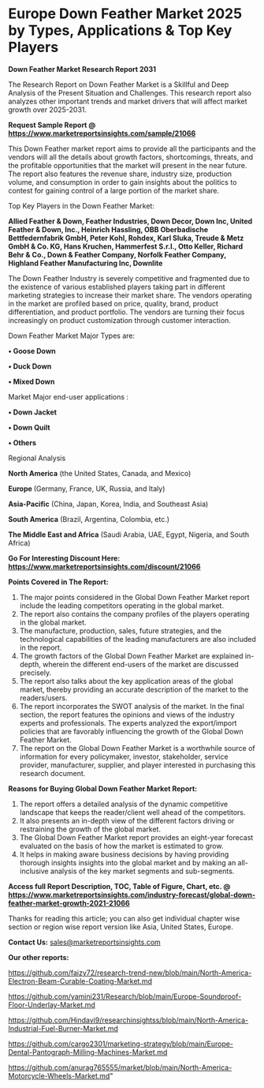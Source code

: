 # Europe Down Feather Market 2025 by Types, Applications & Top Key Players

<strong>Down Feather Market Research Report 2031</strong>

The Research Report on Down Feather Market is a Skillful and Deep Analysis of the Present Situation and Challenges. This research report also analyzes other important trends and market drivers that will affect market growth over 2025-2031.

<strong>Request Sample Report @ <a href=https://www.marketreportsinsights.com/sample/21066>https://www.marketreportsinsights.com/sample/21066</a></strong>

This Down Feather market report aims to provide all the participants and the vendors will all the details about growth factors, shortcomings, threats, and the profitable opportunities that the market will present in the near future. The report also features the revenue share, industry size, production volume, and consumption in order to gain insights about the politics to contest for gaining control of a large portion of the market share.

Top Key Players in the Down Feather Market:

<strong>Allied Feather & Down, Feather Industries, Down Decor, Down Inc, United Feather & Down, Inc., Heinrich Hassling, OBB Oberbadische Bettfedernfabrik GmbH, Peter Kohl, Rohdex, Karl Sluka, Treude & Metz GmbH & Co. KG, Hans Kruchen, Hammerfest S.r.l., Otto Keller, Richard Behr & Co., Down & Feather Company, Norfolk Feather Company, Highland Feather Manufacturing Inc, Downlite</strong>

The Down Feather Industry is severely competitive and fragmented due to the existence of various established players taking part in different marketing strategies to increase their market share. The vendors operating in the market are profiled based on price, quality, brand, product differentiation, and product portfolio. The vendors are turning their focus increasingly on product customization through customer interaction.

Down Feather Market Major Types are:

<strong>• Goose Down

• Duck Down

• Mixed Down</strong>

Market Major end-user applications :

<strong>• Down Jacket

• Down Quilt

• Others</strong>

Regional Analysis

</u><strong><b>North America</b></strong> (the United States, Canada, and Mexico)

<strong><b>Europe </b></strong>(Germany, France, UK, Russia, and Italy)

<strong><b>Asia-Pacific</b></strong> (China, Japan, Korea, India, and Southeast Asia)

<strong><b>South America</b></strong> (Brazil, Argentina, Colombia, etc.)

<strong><b>The Middle East and Africa</b></strong> (Saudi Arabia, UAE, Egypt, Nigeria, and South Africa)

<strong>Go For Interesting Discount Here: <a href=https://www.marketreportsinsights.com/discount/21066>https://www.marketreportsinsights.com/discount/21066</a></strong>

<strong>Points Covered in The Report:</strong>
<ol>
  <li>The major points considered in the Global Down Feather Market report include the leading competitors operating in the global market.</li>
  <li>The report also contains the company profiles of the players operating in the global market.</li>
  <li>The manufacture, production, sales, future strategies, and the technological capabilities of the leading manufacturers are also included in the report.</li>
  <li>The growth factors of the Global Down Feather Market are explained in-depth, wherein the different end-users of the market are discussed precisely.</li>
  <li>The report also talks about the key application areas of the global market, thereby providing an accurate description of the market to the readers/users.</li>
  <li>The report incorporates the SWOT analysis of the market. In the final section, the report features the opinions and views of the industry experts and professionals. The experts analyzed the export/import policies that are favorably influencing the growth of the Global Down Feather Market.</li>
  <li>The report on the Global Down Feather Market is a worthwhile source of information for every policymaker, investor, stakeholder, service provider, manufacturer, supplier, and player interested in purchasing this research document.</li>
</ol>
<strong>Reasons for Buying Global Down Feather Market Report:</strong>

<ol>
  <li>The report offers a detailed analysis of the dynamic competitive landscape that keeps the reader/client well ahead of the competitors.</li>
  <li>It also presents an in-depth view of the different factors driving or restraining the growth of the global market.</li>
  <li>The Global Down Feather Market report provides an eight-year forecast evaluated on the basis of how the market is estimated to grow.</li>
  <li>It helps in making aware business decisions by having providing thorough insights insights into the global market and by making an all-inclusive analysis of the key market segments and sub-segments.</li>
</ol>
<strong>Access full Report Description, TOC, Table of Figure, Chart, etc. @ <a href=https://www.marketreportsinsights.com/industry-forecast/global-down-feather-market-growth-2021-21066>https://www.marketreportsinsights.com/industry-forecast/global-down-feather-market-growth-2021-21066</a></strong>


Thanks for reading this article; you can also get individual chapter wise section or region wise report version like Asia, United States, Europe.

<strong>Contact Us:</strong>
sales@marketreportsinsights.com

<strong>Our other reports:</strong>

<a href=https://github.com/faizy72/research-trend-new/blob/main/North-America-Electron-Beam-Curable-Coating-Market.md>https://github.com/faizy72/research-trend-new/blob/main/North-America-Electron-Beam-Curable-Coating-Market.md</a>

<a href=https://github.com/yamini231/Research/blob/main/Europe-Soundproof-Floor-Underlay-Market.md>https://github.com/yamini231/Research/blob/main/Europe-Soundproof-Floor-Underlay-Market.md</a>

<a href=https://github.com/Hindavi9/researchinsightss/blob/main/North-America-Industrial-Fuel-Burner-Market.md>https://github.com/Hindavi9/researchinsightss/blob/main/North-America-Industrial-Fuel-Burner-Market.md</a>

<a href=https://github.com/cargo2301/marketing-strategy/blob/main/Europe-Dental-Pantograph-Milling-Machines-Market.md>https://github.com/cargo2301/marketing-strategy/blob/main/Europe-Dental-Pantograph-Milling-Machines-Market.md</a>

<a href=https://github.com/anurag765555/market/blob/main/North-America-Motorcycle-Wheels-Market.md>https://github.com/anurag765555/market/blob/main/North-America-Motorcycle-Wheels-Market.md</a>"
